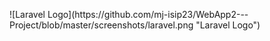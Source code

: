 <p style="align: center;"> ![Laravel Logo](https://github.com/mj-isip23/WebApp2---Project/blob/master/screenshots/laravel.png "Laravel Logo")</p>
